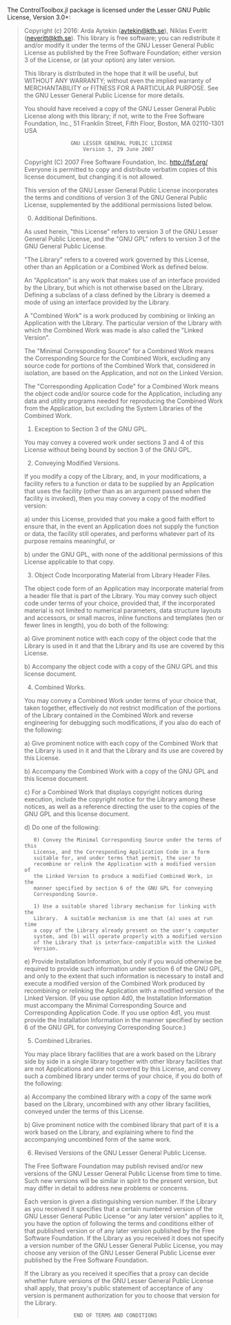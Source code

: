 The ControlToolbox.jl package is licensed under the Lesser GNU Public License,
Version 3.0+:

> Copyright (c) 2016: Arda Aytekin (aytekin@kth.se), Niklas Everitt
> (neveritt@kth.se).
> This library is free software; you can redistribute it and/or
> modify it under the terms of the GNU Lesser General Public
> License as published by the Free Software Foundation; either
> version 3 of the License, or (at your option) any later version.
>
> This library is distributed in the hope that it will be useful,
> but WITHOUT ANY WARRANTY; without even the implied warranty of
> MERCHANTABILITY or FITNESS FOR A PARTICULAR PURPOSE.  See the GNU
> Lesser General Public License for more details.
>
> You should have received a copy of the GNU Lesser General Public
> License along with this library; if not, write to the Free Software
> Foundation, Inc., 51 Franklin Street, Fifth Floor, Boston, MA  02110-1301  USA
>
>                    GNU LESSER GENERAL PUBLIC LICENSE
>                        Version 3, 29 June 2007
>
>  Copyright (C) 2007 Free Software Foundation, Inc. <http://fsf.org/>
>  Everyone is permitted to copy and distribute verbatim copies
>  of this license document, but changing it is not allowed.
>
>
>   This version of the GNU Lesser General Public License incorporates
> the terms and conditions of version 3 of the GNU General Public
> License, supplemented by the additional permissions listed below.
>
>   0. Additional Definitions.
>
>   As used herein, "this License" refers to version 3 of the GNU Lesser
> General Public License, and the "GNU GPL" refers to version 3 of the GNU
> General Public License.
>
>   "The Library" refers to a covered work governed by this License,
> other than an Application or a Combined Work as defined below.
>
>   An "Application" is any work that makes use of an interface provided
> by the Library, but which is not otherwise based on the Library.
> Defining a subclass of a class defined by the Library is deemed a mode
> of using an interface provided by the Library.
>
>   A "Combined Work" is a work produced by combining or linking an
> Application with the Library.  The particular version of the Library
> with which the Combined Work was made is also called the "Linked
> Version".
>
>   The "Minimal Corresponding Source" for a Combined Work means the
> Corresponding Source for the Combined Work, excluding any source code
> for portions of the Combined Work that, considered in isolation, are
> based on the Application, and not on the Linked Version.
>
>   The "Corresponding Application Code" for a Combined Work means the
> object code and/or source code for the Application, including any data
> and utility programs needed for reproducing the Combined Work from the
> Application, but excluding the System Libraries of the Combined Work.
>
>   1. Exception to Section 3 of the GNU GPL.
>
>   You may convey a covered work under sections 3 and 4 of this License
> without being bound by section 3 of the GNU GPL.
>
>   2. Conveying Modified Versions.
>
>   If you modify a copy of the Library, and, in your modifications, a
> facility refers to a function or data to be supplied by an Application
> that uses the facility (other than as an argument passed when the
> facility is invoked), then you may convey a copy of the modified
> version:
>
>    a) under this License, provided that you make a good faith effort to
>    ensure that, in the event an Application does not supply the
>    function or data, the facility still operates, and performs
>    whatever part of its purpose remains meaningful, or
>
>    b) under the GNU GPL, with none of the additional permissions of
>    this License applicable to that copy.
>
>   3. Object Code Incorporating Material from Library Header Files.
>
>   The object code form of an Application may incorporate material from
> a header file that is part of the Library.  You may convey such object
> code under terms of your choice, provided that, if the incorporated
> material is not limited to numerical parameters, data structure
> layouts and accessors, or small macros, inline functions and templates
> (ten or fewer lines in length), you do both of the following:
>
>    a) Give prominent notice with each copy of the object code that the
>    Library is used in it and that the Library and its use are
>    covered by this License.
>
>    b) Accompany the object code with a copy of the GNU GPL and this license
>    document.
>
>   4. Combined Works.
>
>   You may convey a Combined Work under terms of your choice that,
> taken together, effectively do not restrict modification of the
> portions of the Library contained in the Combined Work and reverse
> engineering for debugging such modifications, if you also do each of
> the following:
>
>    a) Give prominent notice with each copy of the Combined Work that
>    the Library is used in it and that the Library and its use are
>    covered by this License.
>
>    b) Accompany the Combined Work with a copy of the GNU GPL and this license
>    document.
>
>    c) For a Combined Work that displays copyright notices during
>    execution, include the copyright notice for the Library among
>    these notices, as well as a reference directing the user to the
>    copies of the GNU GPL and this license document.
>
>    d) Do one of the following:
>
>        0) Convey the Minimal Corresponding Source under the terms of this
>        License, and the Corresponding Application Code in a form
>        suitable for, and under terms that permit, the user to
>        recombine or relink the Application with a modified version of
>        the Linked Version to produce a modified Combined Work, in the
>        manner specified by section 6 of the GNU GPL for conveying
>        Corresponding Source.
>
>        1) Use a suitable shared library mechanism for linking with the
>        Library.  A suitable mechanism is one that (a) uses at run time
>        a copy of the Library already present on the user's computer
>        system, and (b) will operate properly with a modified version
>        of the Library that is interface-compatible with the Linked
>        Version.
>
>    e) Provide Installation Information, but only if you would otherwise
>    be required to provide such information under section 6 of the
>    GNU GPL, and only to the extent that such information is
>    necessary to install and execute a modified version of the
>    Combined Work produced by recombining or relinking the
>    Application with a modified version of the Linked Version. (If
>    you use option 4d0, the Installation Information must accompany
>    the Minimal Corresponding Source and Corresponding Application
>    Code. If you use option 4d1, you must provide the Installation
>    Information in the manner specified by section 6 of the GNU GPL
>    for conveying Corresponding Source.)
>
>   5. Combined Libraries.
>
>   You may place library facilities that are a work based on the
> Library side by side in a single library together with other library
> facilities that are not Applications and are not covered by this
> License, and convey such a combined library under terms of your
> choice, if you do both of the following:
>
>    a) Accompany the combined library with a copy of the same work based
>    on the Library, uncombined with any other library facilities,
>    conveyed under the terms of this License.
>
>    b) Give prominent notice with the combined library that part of it
>    is a work based on the Library, and explaining where to find the
>    accompanying uncombined form of the same work.
>
>   6. Revised Versions of the GNU Lesser General Public License.
>
>   The Free Software Foundation may publish revised and/or new versions
> of the GNU Lesser General Public License from time to time. Such new
> versions will be similar in spirit to the present version, but may
> differ in detail to address new problems or concerns.
>
>   Each version is given a distinguishing version number. If the
> Library as you received it specifies that a certain numbered version
> of the GNU Lesser General Public License "or any later version"
> applies to it, you have the option of following the terms and
> conditions either of that published version or of any later version
> published by the Free Software Foundation. If the Library as you
> received it does not specify a version number of the GNU Lesser
> General Public License, you may choose any version of the GNU Lesser
> General Public License ever published by the Free Software Foundation.
>
>   If the Library as you received it specifies that a proxy can decide
> whether future versions of the GNU Lesser General Public License shall
> apply, that proxy's public statement of acceptance of any version is
> permanent authorization for you to choose that version for the
> Library.
>
>                     END OF TERMS AND CONDITIONS
>
